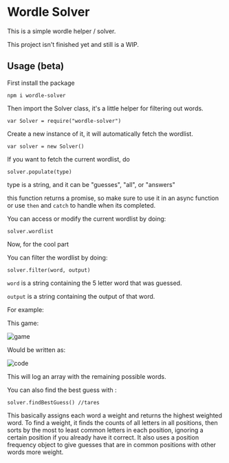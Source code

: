 # Wordle Solver

This is a simple wordle helper / solver.

This project isn't finished yet and still is a WIP.

## Usage (beta)

First install the package

```
npm i wordle-solver
```

Then import the Solver class, it's  a little helper for filtering out words.

```
var Solver = require("wordle-solver")
```

Create a new instance of it, it will automatically fetch the wordlist.

```
var solver = new Solver()
```

If you want to fetch the current wordlist, do
```
solver.populate(type)
```
type is a string, and it can be "guesses", "all", or "answers"

this function returns a promise, so make sure to use it in an async function or use `then` and `catch` to handle when its completed.


You can access or modify the current wordlist by doing:

```
solver.wordlist
```
Now, for the cool part

You can filter the wordlist by doing:

```
solver.filter(word, output)
```
`word` is a string containing the 5 letter word that was guessed.

`output` is a string containing the output of that word.

For example:

This game:

![game](https://i.imgur.com/5Kw5Lr7.png)

Would be written as:

![code](https://i.imgur.com/w2qCAJe.png)

This will log an array with the remaining possible words.

You can also find the best guess with :

```
solver.findBestGuess() //tares
```

 This basically assigns each word a weight and returns the highest weighted word. To find a weight, it finds the counts of all letters in all positions, then sorts by the most to least common letters in each position, ignoring a certain position if you already have it correct. It also uses a position frequency object to give guesses that are in common positions with other words more weight.
